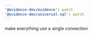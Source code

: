 ```yaml
---
'@evidence-dev/evidence': patch
'@evidence-dev/universal-sql': patch
---
```


make everything use a single connection
